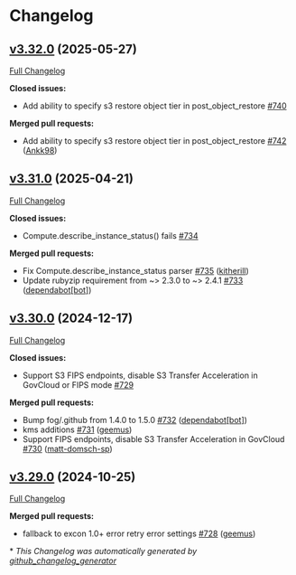 # Changelog

## [v3.32.0](https://github.com/fog/fog-aws/tree/v3.32.0) (2025-05-27)

[Full Changelog](https://github.com/fog/fog-aws/compare/v3.31.0...v3.32.0)

**Closed issues:**

- Add ability to specify s3 restore object tier in post\_object\_restore [\#740](https://github.com/fog/fog-aws/issues/740)

**Merged pull requests:**

- Add ability to specify s3 restore object tier in post\_object\_restore [\#742](https://github.com/fog/fog-aws/pull/742) ([Ankk98](https://github.com/Ankk98))

## [v3.31.0](https://github.com/fog/fog-aws/tree/v3.31.0) (2025-04-21)

[Full Changelog](https://github.com/fog/fog-aws/compare/v3.30.0...v3.31.0)

**Closed issues:**

- Compute.describe\_instance\_status\(\) fails [\#734](https://github.com/fog/fog-aws/issues/734)

**Merged pull requests:**

- Fix Compute.describe\_instance\_status parser [\#735](https://github.com/fog/fog-aws/pull/735) ([kitherill](https://github.com/kitherill))
- Update rubyzip requirement from ~\> 2.3.0 to ~\> 2.4.1 [\#733](https://github.com/fog/fog-aws/pull/733) ([dependabot[bot]](https://github.com/apps/dependabot))

## [v3.30.0](https://github.com/fog/fog-aws/tree/v3.30.0) (2024-12-17)

[Full Changelog](https://github.com/fog/fog-aws/compare/v3.29.0...v3.30.0)

**Closed issues:**

- Support S3 FIPS endpoints, disable S3 Transfer Acceleration in GovCloud or FIPS mode [\#729](https://github.com/fog/fog-aws/issues/729)

**Merged pull requests:**

- Bump fog/.github from 1.4.0 to 1.5.0 [\#732](https://github.com/fog/fog-aws/pull/732) ([dependabot[bot]](https://github.com/apps/dependabot))
- kms additions [\#731](https://github.com/fog/fog-aws/pull/731) ([geemus](https://github.com/geemus))
- Support FIPS endpoints, disable S3 Transfer Acceleration in GovCloud [\#730](https://github.com/fog/fog-aws/pull/730) ([matt-domsch-sp](https://github.com/matt-domsch-sp))

## [v3.29.0](https://github.com/fog/fog-aws/tree/v3.29.0) (2024-10-25)

[Full Changelog](https://github.com/fog/fog-aws/compare/v3.28.0...v3.29.0)

**Merged pull requests:**

- fallback to excon 1.0+ error retry error settings [\#728](https://github.com/fog/fog-aws/pull/728) ([geemus](https://github.com/geemus))



\* *This Changelog was automatically generated by [github_changelog_generator](https://github.com/github-changelog-generator/github-changelog-generator)*
